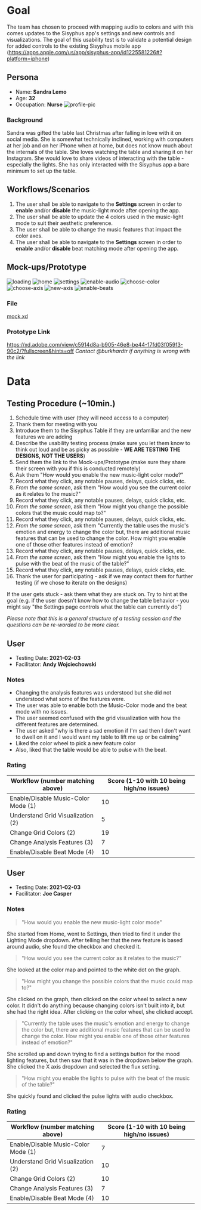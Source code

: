 # Goal
The team has chosen to proceed with mapping audio to colors and with this comes updates to the Sisyphus app's settings and new controls and visualizations. The goal of this usability test is to validate a potential design for added controls to the existing Sisyphus mobile app (https://apps.apple.com/us/app/sisyphus-app/id1225581226#?platform=iphone)

## Persona
* Name: **Sandra Lemo**
* Age: **32**
* Occupation: **Nurse**
![profile-pic](uploads/dcc402e6384e18b444ea39d4187ca8ba/eye-for-ebony-vYpbBtkDhNE-unsplash.jpg)

### Background
Sandra was gifted the table last Christmas after falling in love with it on social media. She is somewhat technically inclined, working with computers at her job and on her iPhone when at home, but does not know much about the internals of the table. She loves watching the table and sharing it on her Instagram. She would love to share videos of interacting with the table - especially the lights. She has only interacted with the Sisyphus app a bare minimum to set up the table.

## Workflows/Scenarios
1. The user shall be able to navigate to the **Settings** screen in order to **enable** and/or **disable** the music-light mode after opening the app.
2. The user shall be able to update the 4 colors used in the music-light mode to suit their aesthetic preference.
3. The user shall be able to change the music features that impact the color axes.
4. The user shall be able to navigate to the **Settings** screen in order to **enable** and/or **disable** beat matching mode after opening the app.

## Mock-ups/Prototype
![loading](uploads/2bd9687096c90e4a8b0567b87f5a2077/loading.png)
![home](uploads/f55e1344deab16054206f0ebfc8310c5/home.png)
![settings](uploads/c31fc698ac60e80b8dccde4bd1028bff/settings.png)
![enable-audio](uploads/8e4109506f29b988e95a83032ec88b65/enable-audio.png)
![choose-color](uploads/77579e3e4fc02a7f9b1080915b54253c/choose-color.png)
![choose-axis](uploads/f0f709ab6be769c91620e595ee47250b/choose-axis.png)
![new-axis](uploads/fe2270629915fe175b1f3ddad6395a49/new-axis.png)
![enable-beats](uploads/3ae6ed29db9100dacc69a2b813e1428a/enable-beats.png)

### File
[mock.xd](uploads/e1f2444ffb603d158561acd190d11f78/mock.xd)

### Prototype Link
https://xd.adobe.com/view/c5914d8a-b905-46e8-be44-17fd03f059f3-90c2/?fullscreen&hints=off
_Contact @burkhardtr if anything is wrong with the link_

# Data

## Testing Procedure (~10min.)
1. Schedule time with user (they will need access to a computer)
2. Thank them for meeting with you
3. Introduce them to the Sisyphus Table if they are unfamiliar and the new features we are adding
4. Describe the usability testing process (make sure you let them know to think out loud and be as picky as possible - **WE ARE TESTING THE DESIGNS, NOT THE USERS**)
5. Send them the link to the Mock-ups/Prototype (make sure they share their screen with you if this is conducted remotely)
6. Ask them "How would you enable the new music-light color mode?"
7. Record what they click, any notable pauses, delays, quick clicks, etc.
8. _From the same screen_, ask them "How would you see the current color as it relates to the music?"
9. Record what they click, any notable pauses, delays, quick clicks, etc.
10. _From the same screen_, ask them "How might you change the possible colors that the music could map to?"
11. Record what they click, any notable pauses, delays, quick clicks, etc.
12. _From the same screen_, ask them "Currently the table uses the music's emotion and energy to change the color but, there are additional music features that can be used to change the color. How might you enable one of those other features instead of emotion?
13. Record what they click, any notable pauses, delays, quick clicks, etc.
14. _From the same screen_, ask them "How might you enable the lights to pulse with the beat of the music of the table?"
15. Record what they click, any notable pauses, delays, quick clicks, etc.
16. Thank the user for participating - ask if we may contact them for further testing (if we chose to iterate on the designs) 

If the user gets stuck - ask them what they are stuck on. Try to hint at the goal (e.g. if the user doesn't know how to change the table behavior - you might say "the Settings page controls what the table can currently do")

_Please note that this is a general structure of a testing session and the questions can be re-worded to be more clear._

## User
* Testing Date: **2021-02-03**
* Facilitator: **Andy Wojciechowski**

### Notes
- Changing the analysis features was understood but she did not understood what some of the features were.
- The user was able to enable both the Music-Color mode and the beat mode with no issues.
- The user seemed confused with the grid visualization with how the different features are determined.
- The user asked "why is there a sad emotion if I'm sad then I don't want to dwell on it and I would want my table to lift me up or be calming"
- Liked the color wheel to pick a new feature color
- Also, liked that the table would be able to pulse with the beat.

### Rating

| Workflow (number matching above) | Score (1-10 with 10 being high/no issues) |
| --- | --- |
| Enable/Disable Music-Color Mode (1) | 10 |
| Understand Grid Visualization (2) | 5 |
| Change Grid Colors (2) | 19 |
| Change Analysis Features (3) | 7 |
| Enable/Disable Beat Mode (4) | 10 |

## User
* Testing Date: **2021-02-03**
* Facilitator: **Joe Casper**

### Notes
> "How would you enable the new music-light color mode"

She started from Home, went to Settings, then tried to find it under the Lighting Mode dropdown. After telling her that the new feature is based around audio, she found the checkbox and checked it.

> "How would you see the current color as it relates to the music?"

She looked at the color map and pointed to the white dot on the graph.

> "How might you change the possible colors that the music could map to?"

She clicked on the graph, then clicked on the color wheel to select a new color. It didn't do anything because changing colors isn't built into it, but she had the right idea. After clicking on the color wheel, she clicked accept. 

> "Currently the table uses the music's emotion and energy to change the color but, there are additional music features that can be used to change the color. How might you enable one of those other features instead of emotion?"

She scrolled up and down trying to find a settings button for the mood lighting features, but then saw that it was in the dropdown below the graph. She clicked the X axis dropdown and selected the flux setting. 

> "How might you enable the lights to pulse with the beat of the music of the table?"

She quickly found and clicked the pulse lights with audio checkbox.

### Rating

| Workflow (number matching above) | Score (1-10 with 10 being high/no issues) |
| --- | --- |
| Enable/Disable Music-Color Mode (1) | 7 |
| Understand Grid Visualization (2) | 10 |
| Change Grid Colors (2) | 10 |
| Change Analysis Features (3) | 7 |
| Enable/Disable Beat Mode (4) | 10 |

